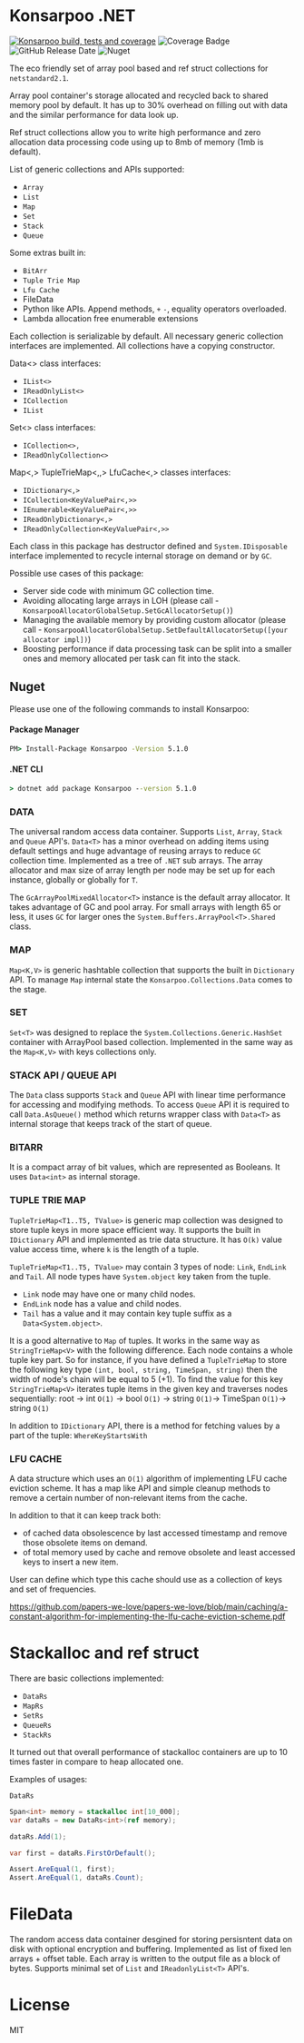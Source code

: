 ﻿# Konsarpoo .NET  

[![Konsarpoo build, tests and coverage](https://github.com/CostaBru/Konsarpoo/actions/workflows/dotnet.yml/badge.svg)](https://github.com/CostaBru/Konsarpoo/actions/workflows/dotnet.yml) ![Coverage Badge](https://img.shields.io/endpoint?url=https://gist.githubusercontent.com/CostaBru/53438eb82c2cc9b70de34df4f14a7072/raw/Konsarpoo__head.json) ![GitHub Release Date](https://img.shields.io/github/release-date/CostaBru/Konsarpoo) ![Nuget](https://img.shields.io/nuget/dt/Konsarpoo)  

The eco friendly set of array pool based and ref struct collections for ``netstandard2.1``. 

Array pool container's storage allocated and recycled back to shared memory pool by default. It has up to 30% overhead on filling out with data and the similar performance for data look up.

Ref struct collections allow you to write high performance and zero allocation data processing code using up to 8mb of memory (1mb is default).

List of generic collections and APIs supported:

- ``Array``
- ``List``
- ``Map``
- ``Set``
- ``Stack``
- ``Queue``

Some extras built in:
- ``BitArr``
- ``Tuple Trie Map``
- ``Lfu Cache``
- FileData
- Python like APIs. Append methods, ``+`` ``-``, equality operators overloaded.
- Lambda allocation free enumerable extensions

Each collection is serializable by default. All necessary generic collection interfaces are implemented. All collections have a copying constructor.

Data<> class interfaces:
- ``IList<>``
- ``IReadOnlyList<>``
- ``ICollection``
- ``IList``

Set<> class interfaces:
- ``ICollection<>,`` 
- ``IReadOnlyCollection<>``

Map<,>  TupleTrieMap<,,> LfuCache<,> classes interfaces:
- ``IDictionary<,>``
- ``ICollection<KeyValuePair<,>>``
- ``IEnumerable<KeyValuePair<,>>``
- ``IReadOnlyDictionary<,>``
- ``IReadOnlyCollection<KeyValuePair<,>>``

Each class in this package has destructor defined and ``System.IDisposable`` interface implemented to recycle internal storage on demand or by ``GC``. 

Possible use cases of this package:
- Server side code with minimum GC collection time.
- Avoiding allocating large arrays in LOH (please call - ``KonsarpooAllocatorGlobalSetup.SetGcAllocatorSetup()``)
- Managing the available memory by providing custom allocator (please call - ``KonsarpooAllocatorGlobalSetup.SetDefaultAllocatorSetup([your allocator impl])``)
- Boosting performance if data processing task can be split into a smaller ones and memory allocated per task can fit into the stack.

## Nuget

Please use one of the following commands to install Konsarpoo:

#### Package Manager
```cmd
PM> Install-Package Konsarpoo -Version 5.1.0
```

#### .NET CLI
```cmd
> dotnet add package Konsarpoo --version 5.1.0
```

### DATA  

The universal random access data container. Supports ``List``, ``Array``, ``Stack`` and ``Queue`` API's. ``Data<T>`` has a minor overhead on adding items using default settings and huge advantage of reusing arrays to reduce ``GC`` collection time.
Implemented as a tree of ``.NET`` sub arrays. The array allocator and max size of array length per node may be set up for each instance, globally or globally for ``T``.

The ``GcArrayPoolMixedAllocator<T>`` instance is the default array allocator. It takes advantage of GC and pool array. For small arrays with length 65 or less, it uses ``GC`` for larger ones the ``System.Buffers.ArrayPool<T>.Shared`` class.

### MAP

``Map<K,V>`` is generic hashtable collection that supports the built in ``Dictionary`` API. To manage ``Map`` internal state the ``Konsarpoo.Collections.Data`` comes to the stage.  

### SET

``Set<T>`` was designed to replace the ``System.Collections.Generic.HashSet`` container with ArrayPool based collection. Implemented in the same way as the ``Map<K,V>`` with keys collections only.

### STACK API / QUEUE API

The ``Data`` class supports ``Stack`` and ``Queue`` API with linear time performance for accessing and modifying methods. To access ``Queue`` API it is required to call ``Data.AsQueue()`` method which returns wrapper class with ``Data<T>`` as internal storage that keeps track of the start of queue.

### BITARR

It is a compact array of bit values, which are represented as Booleans. It uses ``Data<int>`` as internal storage.

### TUPLE TRIE MAP

``TupleTrieMap<T1..T5, TValue>`` is generic map collection was designed to store tuple keys in more space efficient way. It supports the built in ``IDictionary`` API and implemented as trie data structure. It has ``O(k)`` value value access time, where ``k`` is the length of a tuple.

``TupleTrieMap<T1..T5, TValue>`` may contain 3 types of node: ``Link``, ``EndLink`` and ``Tail``. All node types have ``System.object`` key taken from the tuple.
- ``Link`` node may have one or many child nodes.
- ``EndLink`` node has a value and child nodes.
- ``Tail`` has a value and it may contain key tuple suffix as a ``Data<System.object>``.

It is a good alternative to ``Map`` of tuples. It works in the same way as ``StringTrieMap<V>`` with the following difference. Each node contains a whole tuple key part. So for instance, if you have defined a ``TupleTrieMap`` to store the following key type ``(int, bool, string, TimeSpan, string)`` then the width of node's chain will be equal to 5 (+1). To find the value for this key  ``StringTrieMap<V>`` iterates tuple items in the given key and traverses nodes sequentially: root -> int ``O(1)`` -> bool ``O(1)`` -> string ``O(1)``-> TimeSpan ``O(1)``-> string ``O(1)``

In addition to ``IDictionary`` API, there is a method for fetching values by a part of the tuple: ``WhereKeyStartsWith``

### LFU CACHE

A data structure which uses an ``O(1)`` algorithm of implementing LFU cache eviction scheme. It has a map like API and simple cleanup methods to remove a certain number of non-relevant items from the cache. 

In addition to that it can keep track both:
-  of cached data obsolescence by last accessed timestamp and remove those obsolete items on demand.
-  of total memory used by cache and remove obsolete and least accessed keys to insert a new item.

User can define which type this cache should use as a collection of keys and set of frequencies.

https://github.com/papers-we-love/papers-we-love/blob/main/caching/a-constant-algorithm-for-implementing-the-lfu-cache-eviction-scheme.pdf

# Stackalloc and ref struct 

There are basic collections implemented:

- ``DataRs``
- ``MapRs``
- ``SetRs``
- ``QueueRs``
- ``StackRs``

It turned out that overall performance of stackalloc containers are up to 10 times faster in compare to heap allocated one.

Examples of usages:

``DataRs``
```csharp 
Span<int> memory = stackalloc int[10_000];
var dataRs = new DataRs<int>(ref memory);

dataRs.Add(1);

var first = dataRs.FirstOrDefault();

Assert.AreEqual(1, first);
Assert.AreEqual(1, dataRs.Count);
```

# FileData

The random access data container desgined for storing persisntent data on disk with optional encryption and buffering. Implemented as list of fixed len arrays + offset table. Each array is written to the output file as a block of bytes. Supports minimal set of ``List`` and ``IReadonlyList<T>`` API's.

# License

MIT
